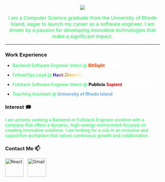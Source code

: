 <link rel="stylesheet" href="https://cdnjs.cloudflare.com/ajax/libs/font-awesome/6.0.0-beta3/css/all.min.css">



<p align="center">
  <!-- Typing SVG by DenverCoder1 - https://github.com/DenverCoder1/readme-typing-svg -->
  <a href="https://github.com/DenverCoder1/readme-typing-svg">
    <img src="https://readme-typing-svg.demolab.com/?lines=Hi%20There%20👋,%20I%20am%20Daniel%20Diaz;
    &font=Fira%20Code&center=true&width=440&height=45&color=0FFF50&vCenter=true&pause=1000&size=25" /></a>
</p>

<p align="center" style="font-size: 16px; color:#0FFF50;">
I am a Computer Science graduate from the University of Rhode Island, eager to launch my career as a software engineer. I am driven by a passion for developing innovative technologies that make a significant impact.
</p>

--- 
<!-- ### Languages & Tools

<img align="left" alt="Python" width="40px" style="padding-right:10px;" src="https://cdn.jsdelivr.net/gh/devicons/devicon/icons/python/python-plain.svg" />
<img align="left" alt="C++" width="40px" style="padding-right:10px;" src="https://cdn.jsdelivr.net/gh/devicons/devicon@latest/icons/cplusplus/cplusplus-original.svg" />
<img align="left" alt="C" width="40px" style="padding-right:10px;" src="https://cdn.jsdelivr.net/gh/devicons/devicon@latest/icons/c/c-original.svg" />
<img align="left" alt="Rust" width="40px" style="padding-right:10px;" src="https://cdn.jsdelivr.net/gh/devicons/devicon@latest/icons/rust/rust-original.svg" />
<img align="left" alt="Git" width="40px" style="padding-right:10px;" src="https://cdn.jsdelivr.net/gh/devicons/devicon/icons/git/git-original.svg" />
<img align="left" alt="GitHub" width="40px" style="padding-right:10px;" src="https://cdn.jsdelivr.net/gh/devicons/devicon/icons/github/github-original.svg" />
<img align="left" alt="Docker" width="40px" style="padding-right:10px;" src="https://cdn.jsdelivr.net/gh/devicons/devicon@latest/icons/docker/docker-original-wordmark.svg" />
<img align="left" alt="React" width="40px" style="padding-right:10px;" src="https://cdn.jsdelivr.net/gh/devicons/devicon/icons/react/react-original.svg" />
<img align="left" alt="NodeJS" width="40px" style="padding-right:10px;" src="https://cdn.jsdelivr.net/gh/devicons/devicon/icons/nodejs/nodejs-original.svg" />
<img align="left" alt="Bash" width="40px" style="padding-right:10px;" src="https://cdn.jsdelivr.net/gh/devicons/devicon/icons/bash/bash-original.svg" />
<img align="left" alt="Postgresql" width="40px" style="padding-right:10px;" src="https://cdn.jsdelivr.net/gh/devicons/devicon@latest/icons/postgresql/postgresql-original-wordmark.svg" />
<img align="left" alt="MongoDB" width="40px" style="padding-right:10px;" src="https://cdn.jsdelivr.net/gh/devicons/devicon@latest/icons/mongodb/mongodb-original-wordmark.svg" />
<img align="left" alt="HTML" width="40px" style="padding-right:10px;" src="https://cdn.jsdelivr.net/gh/devicons/devicon/icons/html5/html5-plain.svg" />
<img align="left" alt="CSS" width="40px" style="padding-right:10px;" src="https://cdn.jsdelivr.net/gh/devicons/devicon/icons/css3/css3-plain.svg" />
<img align="left" alt="Java" width="40px" style="padding-right:10px;" src="https://cdn.jsdelivr.net/gh/devicons/devicon/icons/java/java-original.svg"/>
<img align="left" alt="Spring" width="40px" style="padding-right:10px;" src="https://cdn.jsdelivr.net/gh/devicons/devicon/icons/spring/spring-original.svg" />
<img align="left" alt="AWS" width="40px" style="padding-right:10px;" src="https://cdn.jsdelivr.net/gh/devicons/devicon@latest/icons/amazonwebservices/amazonwebservices-original-wordmark.svg" />
<br style="clear: both;"/>
<br/>

<p align="left" style="color:#0FFF50;">
<strong style="color: red;">Statement:</strong> Throughout my career, I have had the chance to work with a variety of tools and frameworks. As an early professional, I do not claim expertise in these technologies, but I am always happy to chat about how they were incorporated in the projects or classes where I used them.
</p> -->



 ### Work Experience <i class="fas fa-briefcase" style="font-size: 25.6px; margin-left: 10px; background: linear-gradient(to bottom, brown 50%, black 50%); -webkit-background-clip: text; background-clip: text; color: transparent; animation: fa-beat 3s infinite;"></i>

 
- <p style="color:#0FFF50;">Backend Software Engineer Intern @ <strong style="color: #ff4500; font-weight: bold;">BitSight</strong> <em style="color: white;">Summer 2024</em></p>

- <p style="color:#0FFF50;">Fellow/Ops Lead @ <strong style="font-weight: bold; background: linear-gradient(to right, blue, orange, white); -webkit-background-clip: text; color: transparent;">Hack.Diversity</strong> <em style="color: white;">Jan 2024 - August 2024</em></p>

- <p style="color:#0FFF50;">Fullstack Software Engineer Intern @ <strong style="font-weight: bold; background: linear-gradient(to right, black 50%, red 50%); -webkit-background-clip: text; color: transparent;">Publicis Sapient</strong> <em style="color: white;">Summer 2023</em></p>

- <p style="color:#0FFF50;">Teaching Assistant @ <strong style="color: #68ABE8; font-weight: bold;">University of Rhode Island</strong> <em style="color: white;">Jan 2022 - May 2024</em></p> 

### Interest 🗯️
<p style="color:#0FFF50;"> I am actively seeking a Backend or Fullstack Engineer position with a company that offers a dynamic, high-energy environment focused on creating innovative solutions. I am looking for a role in an inclusive and supportive workplace that values continuous growth and collaboration.</P>
 
### Contact Me 📫
<p><a href="https://www.linkedin.com/in/daniel-diaz-pereyra/">
<img align="left" alt="React" width="60px" style="padding-right:10px;" src="https://cdn.jsdelivr.net/gh/devicons/devicon@latest/icons/linkedin/linkedin-original.svg" />
</p>
<p>
  <a href="mailto:danieldiaz041100@gmail.com">
    <img align="left" alt="Gmail" width="60px" style="padding-right:10px;" src="https://ssl.gstatic.com/ui/v1/icons/mail/rfr/gmail.ico" />
  </a>
</p>
